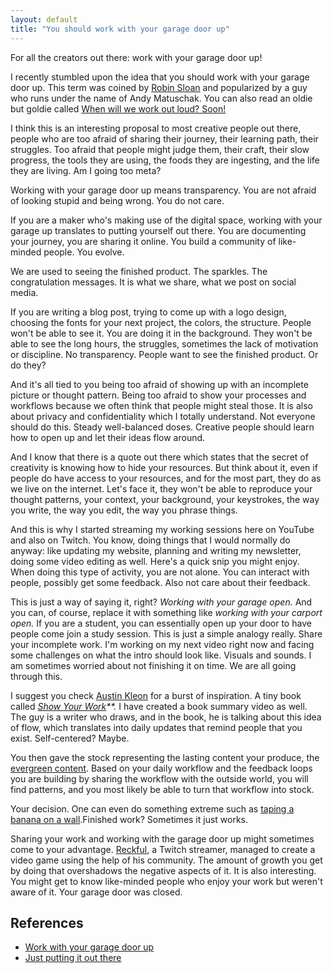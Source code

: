 ```yaml
---
layout: default
title: "You should work with your garage door up"
---
```

For all the creators out there: work with your garage door up!

I recently stumbled upon the idea that you should work with your garage door up. This term was coined by [Robin Sloan](https://www.robinsloan.com) and popularized by a guy who runs under the name of Andy Matuschak. You can also read an oldie but goldie called [When will we work out loud? Soon!](https://thebryceswrite.com/2010/11/29/when-will-we-work-out-loud-soon/)

I think this is an interesting proposal to most creative people out there, people who are too afraid of sharing their journey, their learning path, their struggles. Too afraid that people might judge them, their craft, their slow progress, the tools they are using, the foods they are ingesting, and the life they are living. Am I going too meta?

Working with your garage door up means transparency. You are not afraid of looking stupid and being wrong. You do not care.

If you are a maker who's making use of the digital space, working with your garage up translates to putting yourself out there. You are documenting your journey, you are sharing it online. You build a community of like-minded people. You evolve.

We are used to seeing the finished product. The sparkles. The congratulation messages. It is what we share, what we post on social media.

If you are writing a blog post, trying to come up with a logo design, choosing the fonts for your next project, the colors, the structure. People won't be able to see it. You are doing it in the background. They won't be able to see the long hours, the struggles, sometimes the lack of motivation or discipline. No transparency. People want to see the finished product. Or do they?

And it's all tied to you being too afraid of showing up with an incomplete picture or thought pattern. Being too afraid to show your processes and workflows because we often think that people might steal those. It is also about privacy and confidentiality which I totally understand. Not everyone should do this. Steady well-balanced doses. Creative people should learn how to open up and let their ideas flow around.

And I know that there is a quote out there which states that the secret of creativity is knowing how to hide your resources. But think about it, even if people do have access to your resources, and for the most part, they do as we live on the internet. Let's face it, they won't be able to reproduce your thought patterns, your context, your background, your keystrokes, the way you write, the way you edit, the way you phrase things.

And this is why I started streaming my working sessions here on YouTube and also on Twitch. You know, doing things that I would normally do anyway: like updating my website, planning and writing my newsletter, doing some video editing as well. Here's a quick snip you might enjoy. When doing this type of activity, you are not alone. You can interact with people, possibly get some feedback. Also not care about their feedback.

This is just a way of saying it, right? *Working with your garage open.* And you can, of course, replace it with something like *working with your carport open.* If you are a student, you can essentially open up your door to have people come join a study session. This is just a simple analogy really. Share your incomplete work. I'm working on my next video right now and facing some challenges on what the intro should look like. Visuals and sounds. I am sometimes worried about not finishing it on time. We are all going through this.

I suggest you check [Austin Kleon](https://austinkleon.com/) for a burst of inspiration. A tiny book called *[Show Your Work](https://amzn.to/34FVQVc)**.* I have created a book summary video as well. The guy is a writer who draws, and in the book, he is talking about this idea of flow, which translates into daily updates that remind people that you exist. Self-centered? Maybe.

You then gave the stock representing the lasting content your produce, the [evergreen content](https://notes.andymatuschak.org/z4SDCZQeRo4xFEQ8H4qrSqd68ucpgE6LU155C). Based on your daily workflow and the feedback loops you are building by sharing the workflow with the outside world, you will find patterns, and you most likely be able to turn that workflow into stock.

Your decision. One can even do something extreme such as [taping a banana on a wall](https://www.google.com/search?q=taping+a+banana+on+a+wall&sxsrf=ALeKk02OEhJw1-swsGeBAOV-a4qjVdHnYA:1608295027239&tbm=isch&source=iu&ictx=1&fir=LE501cNoqk8wvM%252CXj0-chD-eiULlM%252C_&vet=1&usg=AI4_-kRyQYNW0PxOuVdcYHEQuG9Aw5Dz1Q&sa=X&ved=2ahUKEwi7havuxdftAhUmzIUKHTxEB-cQ9QF6BAgUEAE#imgrc=LE501cNoqk8wvM).Finished work? Sometimes it just works.

Sharing your work and working with the garage door up might sometimes come to your advantage. [Reckful](https://en.wikipedia.org/wiki/Reckful), a Twitch streamer, managed to create a video game using the help of his community. The amount of growth you get by doing that overshadows the negative aspects of it. It is also interesting. You might get to know like-minded people who enjoy your work but weren't aware of it. Your garage door was closed.

## References

- [Work with your garage door up](https://www.youtube.com/watch?v=xSsJCM-pBKg)
- [Just putting it out there](https://www.cjchilvers.com/blog/just-putting-it-out-there/)
